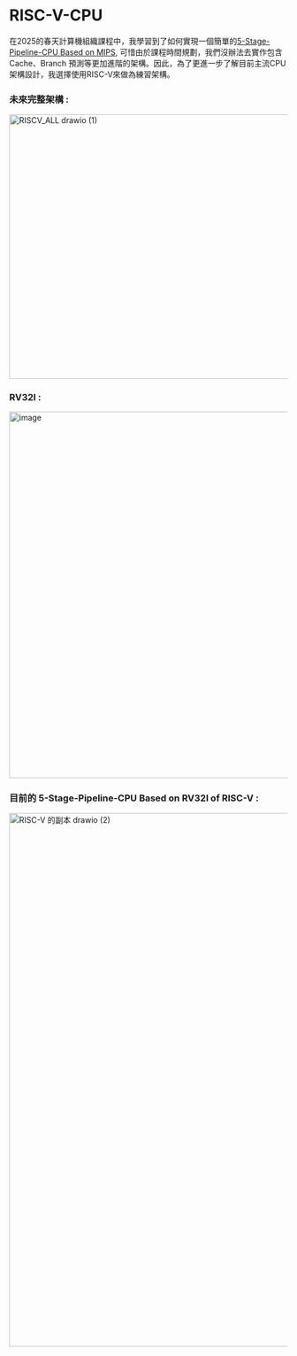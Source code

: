# RISC-V-CPU
在2025的春天計算機組織課程中，我學習到了如何實現一個簡單的[5-Stage-Pipeline-CPU Based on MIPS](https://github.com/akira2963753/MIPS-5-stage-pipelined-CPU), 可惜由於課程時間規劃，我們沒辦法去實作包含Cache、Branch 預測等更加進階的架構。因此，為了更進一步了解目前主流CPU架構設計，我選擇使用RISC-V來做為練習架構。  
  
### 未來完整架構 :  
<img width="617.4" height="477.4" alt="RISCV_ALL drawio (1)" src="https://github.com/user-attachments/assets/9c0091ac-c1ba-4f9c-a12a-d8cb024fa3e4" />  

### RV32I :  
<img width="570" height="662" alt="image" src="https://github.com/user-attachments/assets/17bd8742-7456-4b52-8ced-78caf17fa577" />  

### 目前的 5-Stage-Pipeline-CPU Based on RV32I of RISC-V  :  
<img width="2147" height="964" alt="RISC-V 的副本 drawio (2)" src="https://github.com/user-attachments/assets/8f9f5783-ba46-4b96-a9de-866a14257a65" />  



